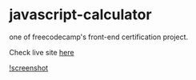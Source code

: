 # javascript-calculator
one of freecodecamp's front-end certification project.

Check live site [here](https://bisrax.github.io/javascript-calculator/)

[!screenshot](https://github.com/bisrax/javascript-calculator/blob/gh-pages/js%20calc.png?raw=true)
